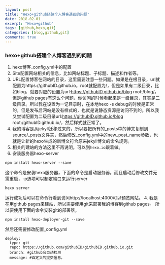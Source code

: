 ```yaml
---
layout: post
title: "Hexo+github搭建个人博客遇到的问题"
date: 2018-02-01
excerpt: "Hexo+github"
tags: [github,hexo,git]
categories: [blog,github,git]
comments: true
---
```


### hexo+github搭建个人博客遇到的问题

1. hexo博客_config.yml中的配置
 1. Site配置网站相关的信息，比如网站标题、子标题、描述和作者等。
 2. URL配置博客在网站的目录，这里需要注意一些问题。如果是在根目录，url就配置为https://githubID.github.io，root就配置为/，但是如果有二级目录，比如blog，就要对应的设置为url:https://githubID.github.io/blog root:/blog/。但是github pages有这么个问题，你访问的时候看起来是一级目录，其实是二级目录。所以我在设置为一记目录时，在本地hexo -s debug的时候是正常的，但是发布后网站是没有样式的，也就是说静态资源是访问不到的。所以我又尝试配置为二级目录url:https://githubID.github.io/blog root:/githubID.github.io/，然后样式就正常了。
 3. 我的博客是从jekyll迁移过来的，所以要把所有的_posts中的博文复制到source/_posts文件夹，然后修改_config.yml中的new_post_name参数，也就是让新的hexo生成的新博文符合原来jekyll博文的命名规则。
2. 相关的建站的方法这里不再说明，可以到`hexo.io`跟着做。
3. 安装服务器hexo-server
```
npm install hexo-server --save
```
  这个命令是安装hexo服务器，下面的命令是启动服务器，而且启动后修改文件无需重启，-p选项可以制定端口来运行server
```
hexo server
```
  运行成功后可以在命令行看到访问http://localhost:4000可以预览网站。
4. 我是在用github pages来建站，所以需要使用git来部署我的博客到github pages。
  所以要使用下面的命令安装git的部署器。
```
npm install hexo-deployer-git --save
```
  然后还需要修改配置_config.yml
```
deploy:
  type: git
  repo: https://github.com/githubID/githubID.github.io.git
  branch: #github会自动检测
  message: #自定义的提交信息。
```



<html>
<div class="ds-thread" data-thread-key="http://kongzheng1993.github.io/kongzheng1993-web_xml/" data-title="About trycatch" data-url="http://kongzheng1993.github.io/kongzheng1993"></div>
<!-- 多说评论框 end -->
<!-- 多说公共JS代码 start (一个网页只需插入一次) -->
<script type="text/javascript">
var duoshuoQuery = {short_name:"kongzheng1993"};
    (function() {
        var ds = document.createElement('script');
        ds.type = 'text/javascript';ds.async = true;
        ds.src = (document.location.protocol == 'https:' ? 'https:' : 'http:') + '//static.duoshuo.com/embed.js';
        ds.charset = 'UTF-8';
        (document.getElementsByTagName('head')[0] 
         || document.getElementsByTagName('body')[0]).appendChild(ds);
    })();
</script>
</html>
